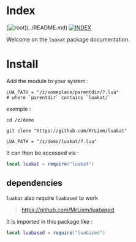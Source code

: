 # Index

[![root](https://img.shields.io/badge/back_to_root-536362?)](../README.md)
[![INDEX](https://img.shields.io/badge/index-blue?labelColor=blue)](INDEX.md)

Welcome on the `luakat` package documentation.

# Install

Add the module to your system :

```shell
LUA_PATH = "/z/someplace/parentdir/?.lua"
# where `parentdir` contains `luakat/`
```

exemple :

```shell
cd /z/demo

git clone "https://github.com/MrLixm/luakat"

LUA_PATH = "/z/demo/luakat/?.lua"
```

It can then be accessed via :

```lua
local luakat = require("luakat")
```

## dependencies

`luakat` also require `luabased` to work

> https://github.com/MrLixm/luabased

It is imported in this package like :

```lua
local luabased = require("luabased")
```
